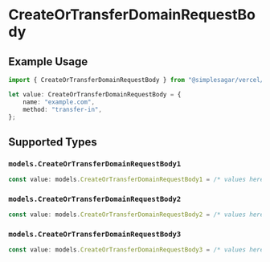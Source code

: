 # CreateOrTransferDomainRequestBody

## Example Usage

```typescript
import { CreateOrTransferDomainRequestBody } from "@simplesagar/vercel/models/createortransferdomainop.js";

let value: CreateOrTransferDomainRequestBody = {
    name: "example.com",
    method: "transfer-in",
};
```

## Supported Types

### `models.CreateOrTransferDomainRequestBody1`

```typescript
const value: models.CreateOrTransferDomainRequestBody1 = /* values here */
```

### `models.CreateOrTransferDomainRequestBody2`

```typescript
const value: models.CreateOrTransferDomainRequestBody2 = /* values here */
```

### `models.CreateOrTransferDomainRequestBody3`

```typescript
const value: models.CreateOrTransferDomainRequestBody3 = /* values here */
```

